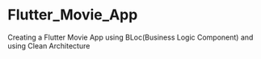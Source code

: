 # Flutter_Movie_App
Creating a Flutter Movie App using BLoc(Business Logic Component) and using Clean Architecture 
